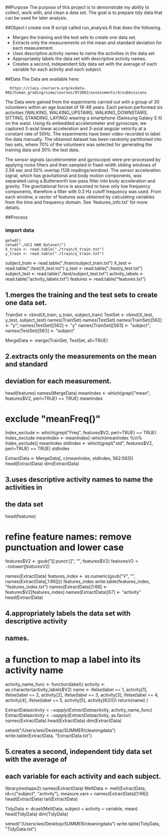 ##Purpose
The purpose of this project is to demonstrate my ability to collect, work with, and clean a data set. The goal is to prepare tidy data that can be used for later analysis. 


##Object
I create one R script called run_analysis.R that does the following. 
* Merges the training and the test sets to create one data set.
* Extracts only the measurements on the mean and standard deviation for each measurement. 
* Uses descriptive activity names to name the activities in the data set
* Appropriately labels the data set with descriptive activity names. 
* Creates a second, independent tidy data set with the average of each variable for each activity and each subject.


##Data
The Data are available here: 
            
      https://class.coursera.org/exdata-002/human_grading/view/courses/972082/assessments/4/submissions
      
The Data were gained from the experiments carried out with a group of 30 volunteers within an age bracket of 19-48 years. Each person performed six activities (WALKING, WALKING_UPSTAIRS, WALKING_DOWNSTAIRS, SITTING, STANDING, LAYING) wearing a smartphone (Samsung Galaxy S II) on the waist. Using its embedded accelerometer and gyroscope, we captured 3-axial linear acceleration and 3-axial angular velocity at a constant rate of 50Hz. The experiments have been video-recorded to label the data manually. The obtained dataset has been randomly partitioned into two sets, where 70% of the volunteers was selected for generating the training data and 30% the test data. 

The sensor signals (accelerometer and gyroscope) were pre-processed by applying noise filters and then sampled in fixed-width sliding windows of 2.56 sec and 50% overlap (128 readings/window). The sensor acceleration signal, which has gravitational and body motion components, was separated using a Butterworth low-pass filter into body acceleration and gravity. The gravitational force is assumed to have only low frequency components, therefore a filter with 0.3 Hz cutoff frequency was used. From each window, a vector of features was obtained by calculating variables from the time and frequency domain. See 'features_info.txt' for more details. 


##Process

### import data
    getwd()
    setwd("./UCI HAR Dataset/")
    X_train <- read.table("./train/X_train.txt")
    y_train <- read.table("./train/y_train.txt")
subject_train <- read.table("./train/subject_train.txt")
X_test <- read.table("./test/X_test.txt")
y_test <- read.table("./test/y_test.txt")
subject_test <- read.table("./test/subject_test.txt")
activity_labels <- read.table("activity_labels.txt")
features <- read.table("features.txt")

## 1.merges the training and the test sets to create one data set.
TrainSet <- cbind(X_train, y_train, subject_train)
TestSet <- cbind(X_test, y_test, subject_test)
names(TrainSet)
names(TestSet)
names(TrainSet)[562] <- "y"; names(TestSet)[562] <- "y"
names(TrainSet)[563] <- "subject"; names(TestSet)[563] <- "subject"

MergeData <- merge(TrainSet, TestSet, all=TRUE)


## 2.extracts only the measurements on the mean and standard 
## deviation for each measurement. 
head(features)
names(MergeData)
meanIndex <- which(grepl("mean", features$V2, perl=TRUE) == TRUE)
meanIndex
# exclude "meanFreq()"
Index_exclude <- which(grepl("Freq", features$V2, perl=TRUE) == TRUE)
Index_exclude
meanIndex <- meanIndex[-which(meanIndex %in% Index_exclude)]
meanIndex
stdIndex <- which(grepl("std", features$V2, perl=TRUE) == TRUE)
stdIndex


ExtractData <- MergeData[, c(meanIndex, stdIndex, 562:563)]
head(ExtractData)
dim(ExtractData)


## 3.uses descriptive activity names to name the activities in
## the data set
head(features)
# refine feature names: remove punctuation and lower case
features$V2 <- gsub("[[:punct:]]", "", features$V2) 
features$V2 <- tolower(features$V2)

names(ExtractData)
features_index <- as.numeric(gsub("V", "", names(ExtractData[,1:66])))
features_index
write.table(features_index, "features_index.txt")
names(ExtractData)[1:66] <- features$V2[features_index]
names(ExtractData)[67] <- "activity"
head(ExtractData)


## 4.appropriately labels the data set with descriptive activity
## names.
# a function to map a label into its activity name 
activity_name_func <- function(label){
    activity <- as.character(activity_labels$V2)
    name <- ifelse(label == 1, activity[1],
                   ifelse(label == 2, activity[2],
                          ifelse(label == 3, activity[3],
                                 ifelse(label == 4, activity[4],
                                        ifelse(label == 5, activity[5], activity[6])))))
    return(name)
  }

ExtractData$activity <- sapply(ExtractData$activity, activity_name_func)
ExtractData$activity <- sapply(ExtractData$activity, as.factor)
names(ExtractData)
head(ExtractData)
dim(ExtractData)

setwd("/Users/wei/Desktop/SUMMER/cleaningdata")
write.table(ExtractData, "ExtractData.txt")

## 5.creates a second, independent tidy data set with the average of 
## each variable for each activity and each subject. 
library(reshape2)
names(ExtractData)
MeltData <- melt(ExtractData, id=c("subject", "activity"),
                 measure.vars = names(ExtractData)[1:66]) 
head(ExtractData)
tail(ExtractData)

TidyData <- dcast(MeltData, subject + activity ~ variable, mean)
head(TidyData)
dim(TidyData)

setwd("/Users/wei/Desktop/SUMMER/cleaningdata")
write.table(TidyData, "TidyData.txt")
